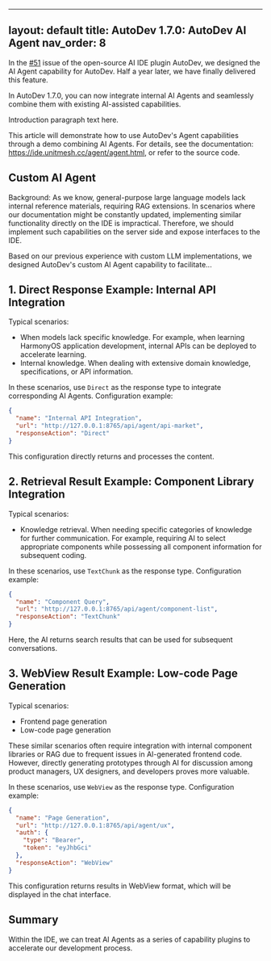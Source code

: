 

---
layout: default
title: AutoDev 1.7.0: AutoDev AI Agent
nav_order: 8
---

In the [#51](https://github.com/unit-mesh/auto-dev/issues/51) issue of the open-source AI IDE plugin AutoDev, we designed the AI Agent capability for AutoDev. Half a year later, we have finally delivered this feature.

In AutoDev 1.7.0, you can now integrate internal AI Agents and seamlessly combine them with existing AI-assisted capabilities.

Introduction paragraph text here.

<!-- truncate -->

This article will demonstrate how to use AutoDev's Agent capabilities through a demo combining AI Agents. For details, see the documentation: https://ide.unitmesh.cc/agent/agent.html, or refer to the source code.

## Custom AI Agent

Background: As we know, general-purpose large language models lack internal reference materials, requiring RAG extensions. In scenarios where our documentation might be constantly updated, implementing similar functionality directly on the IDE is impractical. Therefore, we should implement such capabilities on the server side and expose interfaces to the IDE.

Based on our previous experience with custom LLM implementations, we designed AutoDev's custom AI Agent capability to facilitate...

## 1. Direct Response Example: Internal API Integration

Typical scenarios:
- When models lack specific knowledge. For example, when learning HarmonyOS application development, internal APIs can be deployed to accelerate learning.
- Internal knowledge. When dealing with extensive domain knowledge, specifications, or API information.

In these scenarios, use `Direct` as the response type to integrate corresponding AI Agents. Configuration example:

```json
{
  "name": "Internal API Integration",
  "url": "http://127.0.0.1:8765/api/agent/api-market",
  "responseAction": "Direct"
}
```

This configuration directly returns and processes the content.

## 2. Retrieval Result Example: Component Library Integration

Typical scenarios:
- Knowledge retrieval. When needing specific categories of knowledge for further communication. For example, requiring AI to select appropriate components while possessing all component information for subsequent coding.

In these scenarios, use `TextChunk` as the response type. Configuration example:

```json
{
  "name": "Component Query",
  "url": "http://127.0.0.1:8765/api/agent/component-list",
  "responseAction": "TextChunk"
}
```

Here, the AI returns search results that can be used for subsequent conversations.

## 3. WebView Result Example: Low-code Page Generation

Typical scenarios:
- Frontend page generation
- Low-code page generation

These similar scenarios often require integration with internal component libraries or RAG due to frequent issues in AI-generated frontend code. However, directly generating prototypes through AI for discussion among product managers, UX designers, and developers proves more valuable.

In these scenarios, use `WebView` as the response type. Configuration example:

```json
{
  "name": "Page Generation",
  "url": "http://127.0.0.1:8765/api/agent/ux",
  "auth": {
    "type": "Bearer",
    "token": "eyJhbGci"
  },
  "responseAction": "WebView"
}
```

This configuration returns results in WebView format, which will be displayed in the chat interface.

## Summary

Within the IDE, we can treat AI Agents as a series of capability plugins to accelerate our development process.